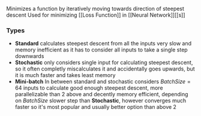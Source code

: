Minimizes a function by iteratively moving towards direction of steepest descent
Used for minimizing [[Loss Function]] in [[Neural Network]][[s]]
### Types
- **Standard** calculates steepest descent from all the inputs
  very slow and memory inefficient 
  as it has to consider all inputs to take a single step downwards
- **Stochastic** only considers single input for calculating steepest descent,
  so it often completly miscalculates it and accidentally goes upwards,
  but it is much faster and takes least memory
- **Mini-batch** In between standard and stochastic
  considers $BatchSize=64$ inputs to calculate good enough
  steepest descent, more parallelizable than 2 above
  and decently memory efficient, depending on $BatchSize$
  slower step than **Stochastic**, however converges much faster
  so it's most popular and usually better option than above 2
